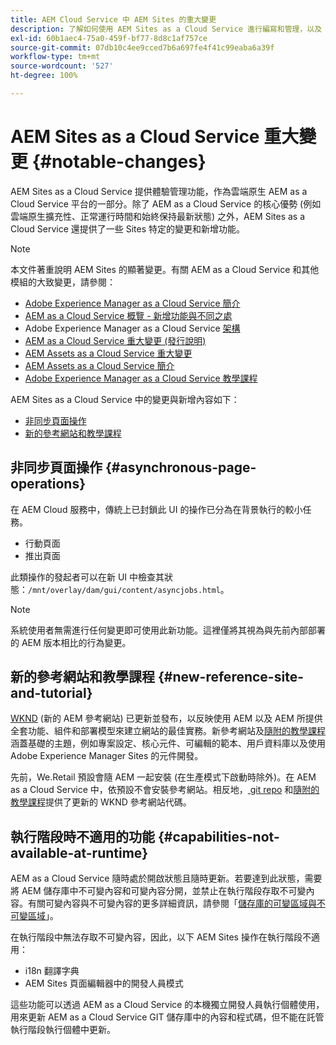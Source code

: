 ```yaml
---
title: AEM Cloud Service 中 AEM Sites 的重大變更
description: 了解如何使用 AEM Sites as a Cloud Service 進行編寫和管理，以及 AEM Cloud Service 中對 AEM Sites 的重要變更。
exl-id: 60b1aec4-75a0-459f-bf77-8d8c1af757ce
source-git-commit: 07db10c4ee9cced7b6a697fe4f41c99eaba6a39f
workflow-type: tm+mt
source-wordcount: '527'
ht-degree: 100%

---
```



# AEM Sites as a Cloud Service 重大變更 {#notable-changes}

AEM Sites as a Cloud Service 提供體驗管理功能，作為雲端原生 AEM as a Cloud Service 平台的一部分。除了 AEM as a Cloud Service 的核心優勢 (例如雲端原生擴充性、正常運行時間和始終保持最新狀態) 之外，AEM Sites as a Cloud Service 還提供了一些 Sites 特定的變更和新增功能。

>[!NOTE]
>本文件著重說明 AEM Sites 的顯著變更。有關 AEM as a Cloud Service 和其他模組的大致變更，請參閱：
>
>* [Adobe Experience Manager as a Cloud Service 簡介](/help/overview/introduction.md)
>* [AEM as a Cloud Service 概覽 - 新增功能與不同之處](/help/overview/what-is-new-and-different.md)
>* Adobe Experience Manager as a Cloud Service [架構](/help/overview/architecture.md)
>* [AEM as a Cloud Service 重大變更 (發行說明)](/help/release-notes/aem-cloud-changes.md)
>* [AEM Assets as a Cloud Service 重大變更](/help/assets/assets-cloud-changes.md)
>* [AEM Assets as a Cloud Service 簡介](/help/assets/overview.md)
>* [Adobe Experience Manager as a Cloud Service 教學課程](https://experienceleague.adobe.com/docs/experience-manager-learn/cloud-service/overview.html)

AEM Sites as a Cloud Service 中的變更與新增內容如下：

* [非同步頁面操作](#asynchronous-page-operations)
* [新的參考網站和教學課程](#new-reference-site-and-tutorial)

## 非同步頁面操作 {#asynchronous-page-operations}

在 AEM Cloud 服務中，傳統上已封鎖此 UI 的操作已分為在背景執行的較小任務。

* 行動頁面
* 推出頁面

此類操作的發起者可以在新 UI 中檢查其狀態：`/mnt/overlay/dam/gui/content/asyncjobs.html`。

>[!NOTE]
>
>系統使用者無需進行任何變更即可使用此新功能。這裡僅將其視為與先前內部部署的 AEM 版本相比的行為變更。

## 新的參考網站和教學課程 {#new-reference-site-and-tutorial}

[WKND](https://wknd.site/) (新的 AEM 參考網站) 已更新並發布，以反映使用 AEM 以及 AEM 所提供全套功能、組件和部署模型來建立網站的最佳實務。新參考網站及[隨附的教學課程](https://experienceleague.adobe.com/docs/experience-manager-learn/getting-started-wknd-tutorial-develop/overview.html?lang=zh-Hant)涵蓋基礎的主題，例如專案設定、核心元件、可編輯的範本、用戶資料庫以及使用 Adobe Experience Manager Sites 的元件開發。

先前，We.Retail 預設會隨 AEM 一起安裝 (在生產模式下啟動時除外)。在 AEM as a Cloud Service 中，依預設不會安裝參考網站。相反地，[ git repo](https://github.com/adobe/aem-guides-wknd/) 和[隨附的教學課程](https://experienceleague.adobe.com/docs/experience-manager-learn/getting-started-wknd-tutorial-develop/overview.html?lang=zh-Hant)提供了更新的 WKND 參考網站代碼。

## 執行階段時不適用的功能 {#capabilities-not-available-at-runtime}

AEM as a Cloud Service 隨時處於開啟狀態且隨時更新。若要達到此狀態，需要將 AEM 儲存庫中不可變內容和可變內容分開，並禁止在執行階段存取不可變內容。有關可變內容與不可變內容的更多詳細資訊，請參閱「[儲存庫的可變區域與不可變區域](/help/implementing/developing/introduction/aem-project-content-package-structure.md#mutable-vs-immutable)」。

在執行階段中無法存取不可變內容，因此，以下 AEM Sites 操作在執行階段不適用：

* i18n 翻譯字典
* AEM Sites 頁面編輯器中的開發人員模式

這些功能可以透過 AEM as a Cloud Service 的本機獨立開發人員執行個體使用，用來更新 AEM as a Cloud Service GIT 儲存庫中的內容和程式碼，但不能在託管執行階段執行個體中更新。
